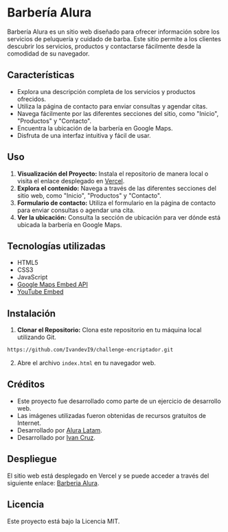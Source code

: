 # Barbería Alura

Barbería Alura es un sitio web diseñado para ofrecer información sobre los servicios de peluquería y cuidado de barba. Este sitio permite a los clientes descubrir los servicios, productos y contactarse fácilmente desde la comodidad de su navegador.

## Características

- Explora una descripción completa de los servicios y productos ofrecidos.
- Utiliza la página de contacto para enviar consultas y agendar citas.
- Navega fácilmente por las diferentes secciones del sitio, como "Inicio", "Productos" y "Contacto".
- Encuentra la ubicación de la barbería en Google Maps.
- Disfruta de una interfaz intuitiva y fácil de usar.

## Uso
1. **Visualización del Proyecto:** Instala el repositorio de manera local o visita el enlace desplegado en [Vercel](https://barberia-alura-gilt.vercel.app/).
1. **Explora el contenido:** Navega a través de las diferentes secciones del sitio web, como "Inicio", "Productos" y "Contacto".
2. **Formulario de contacto:** Utiliza el formulario en la página de contacto para enviar consultas o agendar una cita.
3. **Ver la ubicación:** Consulta la sección de ubicación para ver dónde está ubicada la barbería en Google Maps.

## Tecnologías utilizadas

- HTML5
- CSS3
- JavaScript
- [Google Maps Embed API](https://developers.google.com/maps/documentation/embed/start)
- [YouTube Embed](https://www.youtube.com/)

## Instalación

1. **Clonar el Repositorio:** Clona este repositorio en tu máquina local utilizando Git.
```bash
https://github.com/IvandevI9/challenge-encriptador.git
```
2. Abre el archivo `index.html` en tu navegador web.


## Créditos

- Este proyecto fue desarrollado como parte de un ejercicio de desarrollo web.
- Las imágenes utilizadas fueron obtenidas de recursos gratuitos de Internet.
- Desarrollado por [Alura Latam](https://www.linkedin.com/company/alura-latam/).
- Desarrollado por [Ivan Cruz](https://www.linkedin.com/in/ivan-cruz-1906mx/).

## Despliegue

El sitio web está desplegado en Vercel y se puede acceder a través del siguiente enlace: [Barberia Alura](https://barberia-alura-gilt.vercel.app/).

## Licencia

Este proyecto está bajo la Licencia MIT.
